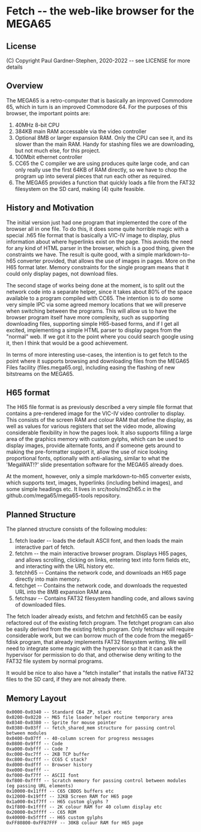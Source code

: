 # Fetch -- the web-like browser for the MEGA65

## License

(C) Copyright Paul Gardner-Stephen, 2020-2022 -- see LICENSE for more details

## Overview

The MEGA65 is a retro-computer that is basically an improved Commodore 65, which
in turn is an improved Commodore 64.  For the purposes of this browser, the
important points are:

1.  40MHz 8-bit CPU
2.  384KB main RAM accessable via the video controller
3.  Optional 8MB or larger expansion RAM.  Only the CPU can see it, and its slower than the main RAM.  Handy for stashing files we are downloading, but not much else, for this project.
4.  100Mbit ethernet controller
5.  CC65 the C compiler we are using produces quite large code, and can only really use the first 64KB of RAM directly, so we have to chop the program up into several pieces that run each other as required.
6.  The MEGA65 provides a function that quickly loads a file from the FAT32 filesystem on the SD card, making (4) quite feasible.

## History and Motivation

The initial version just had one program that implemented the core of the browser all in one file.  To do this, it does some quite
horrible magic with a special .h65 file format that is basically a VIC-IV image to display, plus information about where hyperlinks
exist on the page.  This avoids the need for any kind of HTML parser in the browser, which is a good thing, given the constraints we have.  The result is quite good, with a simple markdown-to-h65 converter provided, that allows the use of images in pages.  More on the H65 format later.  Memory constraints for the single program means that it could only display pages, not download files.

The second stage of works being done at the moment, is to split out the network code into a separate helper, since it takes about 80% of the space available to a program compiled with CC65.  The intention is to do some very simple IPC via some agreed memory locations that we will preserve when switching between the programs.  This will allow us to have the browser program itself have more complexity, such as supporting downloading files, supporting simple H65-based forms, and if I get all excited, implementing a simple HTML parser to display pages from the "normal" web.  If we got it to the point where you could search google using it, then I think that would be a good achievement.

In terms of more interesting use-cases, the intention is to get fetch to the point where it supports browsing and downloading files from the MEGA65 Files facility (files.mega65.org), including easing the flashing of new bitstreams on the MEGA65.

## H65 format

The H65 file format is as previously described a very simple file format that contains a pre-rendered image for the VIC-IV video controller to display.  This consists of the screen RAM and colour RAM that define the display, as well as values for various registers that set the video mode, allowing considerable flexibility in how the pages look.  It also supports filling a large area of the graphics memory with custom gylphs, which can be used to display images, provide alternate fonts, and if someone gets around to making the pre-formatter support it, allow the use of nice looking proportional fonts, optionally with anti-aliasing, similar to what the 'MegaWAT!?' slide presentation software for the MEGA65 already does.

At the moment, however, only a simple markdown-to-h65 converter exists, which supports text, images, hyperlinks (including behind images), and some simple headings etc.  It lives in src/tools/md2h65.c in the github.com/mega65/mega65-tools repository.

## Planned Structure

The planned structure consists of the following modules:

1. fetch loader -- loads the default ASCII font, and then loads the main interactive part of fetch.
2. fetchm -- the main interactive browser program. Displays H65 pages, and allows scrolling, clicking on links, entering text into form fields etc, and interacting with the URL history etc.
3. fetchh65 -- Contains the network code, and downloads an H65 page directly into main memory.
4. fetchget -- Contains the network code, and downloads the requested URL into the 8MB expansion RAM area.
5. fetchsav -- Contains FAT32 filesystem handling code, and allows saving of downloaded files.

The fetch loader already exists, and fetchm and fetchh65 can be easily refactored out of the existing fetch program.
The fetchget program can also be easily derived from the existing fetch program.  Only fetchsav will require considerable work, but we can borrow much of the code from the mega65-fdisk program, that already implements FAT32 filesystem writing.  We will need to integrate some magic with the hypervisor so that it can ask the hypervisor for permission to do that, and otherwise deny writing to the FAT32 file system by normal programs.

It would be nice to also have a "fetch installer" that installs the native FAT32 files to the SD card, if they are not already there.

## Memory Layout

```
0x0000-0x0340 -- Standard C64 ZP, stack etc
0x0200-0x0220 -- M65 file loader helper routine temporary area
0x0340-0x0380 -- Sprite for mouse pointer
0x0380-0x03ff -- fetch_shared_mem structure for passing control between modules
0x0400-0x07ff -- 40-column screen for progress messages
0x0800-0x9fff -- Code
0xa000-0xbfff -- Code ?
0xc000-0xc7ff -- 2KB TCP buffer
0xc800-0xcfff -- CC65 C stack?
0xd000-0xdfff -- Browser history
0xe000-0xefff --
0xf000-0xf7ff -- ASCII font
0xf800-0xffff -- Scratch memory for passing control between modules (eg passing URL elements)
0x10000-0x11fff -- C65 CBDOS buffers etc
0x12000-0x19fff -- 32KB Screen RAM for H65 page
0x1a000-0x1f7ff -- H65 custom glyphs ?
0x1f800-0x1ffff -- 2K colour RAM for 40 column display etc
0x20000-0x3ffff -- C65 ROM
0x40000-0x5ffff -- H65 custom gylphs
0xFF80800-0xFF87FFF -- 30KB colour RAM for H65 page
```
